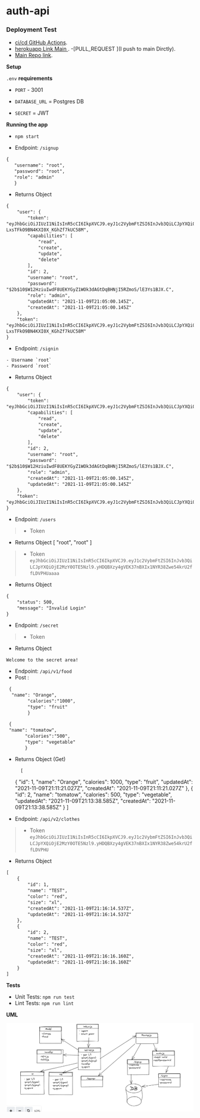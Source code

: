 # auth-api

### Deployment Test


- [ci/cd GitHub Actions](https://github.com/MohammadAljadayh/auth-api/actions).
- [herokuapp Link Main ](https://authapimohammad.herokuapp.com/).
-[PULL_REQUEST ](I push to main Dirctly).
- [Main Repo link](https://github.com/MohammadAljadayh/auth-api).

**Setup**

`.env` **requirements**

- `PORT` - 3001

- `DATABASE_URL` = Postgres DB

- `SECRET` = JWT 

**Running the app**

- `npm start`

- Endpoint: `/signup`

 ```
 {
    "username": "root",
    "password": "root",
    "role": "admin"
    }

```

- Returns Object

```
{
    "user": {
        "token": "eyJhbGciOiJIUzI1NiIsInR5cCI6IkpXVCJ9.eyJ1c2VybmFtZSI6InJvb3QiLCJpYXQiOjE2MzY0OTE5MDB9.hk7MSolXWlrlf-LxsTFkO9BN4KXI0X_KGhZf7kUC58M",
        "capabilities": [
            "read",
            "create",
            "update",
            "delete"
        ],
        "id": 2,
        "username": "root",
        "password": "$2b$10$W12HziuIwdF8UEKYGyZ1WOk3dAGtDqBHNjI5RZmoS/lE3Ys1BJX.C",
        "role": "admin",
        "updatedAt": "2021-11-09T21:05:00.145Z",
        "createdAt": "2021-11-09T21:05:00.145Z"
    },
    "token": "eyJhbGciOiJIUzI1NiIsInR5cCI6IkpXVCJ9.eyJ1c2VybmFtZSI6InJvb3QiLCJpYXQiOjE2MzY0OTE5MDB9.hk7MSolXWlrlf-LxsTFkO9BN4KXI0X_KGhZf7kUC58M"
}
```



 

- Endpoint: `/signin`

```
- Username `root`
- Password `root`
``` 
- Returns Object
```
{
    "user": {
        "token": "eyJhbGciOiJIUzI1NiIsInR5cCI6IkpXVCJ9.eyJ1c2VybmFtZSI6InJvb3QiLCJpYXQiOjE2MzY0OTE5Nzl9.yHDQBXzy4gVEK37nBXIx1NYR38Zwe54krU2ffLDVPHU",
        "capabilities": [
            "read",
            "create",
            "update",
            "delete"
        ],
        "id": 2,
        "username": "root",
        "password": "$2b$10$W12HziuIwdF8UEKYGyZ1WOk3dAGtDqBHNjI5RZmoS/lE3Ys1BJX.C",
        "role": "admin",
        "createdAt": "2021-11-09T21:05:00.145Z",
        "updatedAt": "2021-11-09T21:05:00.145Z"
    },
    "token": "eyJhbGciOiJIUzI1NiIsInR5cCI6IkpXVCJ9.eyJ1c2VybmFtZSI6InJvb3QiLCJpYXQiOjE2MzY0OTE5Nzl9.yHDQBXzy4gVEK37nBXIx1NYR38Zwe54krU2ffLDVPHU"
}
```



- Endpoint: `/users`

> - Token `   `

- Returns Object
[
    "root",
    "root"
]

> - Token `eyJhbGciOiJIUzI1NiIsInR5cCI6IkpXVCJ9.eyJ1c2VybmFtZSI6InJvb3QiLCJpYXQiOjE2MzY0OTE5Nzl9.yHDQBXzy4gVEK37nBXIx1NYR38Zwe54krU2ffLDVPHUaaaa`

- Returns Object
```
{
    "status": 500,
    "message": "Invalid Login"
}
``` 

- Endpoint: `/secret`

> - Token `  `


- Returns Object
```
Welcome to the secret area!
```

- Endpoint: `/api/v1/food`
- Post : 
```
 {
  "name": "Orange",
        "calories":"1000",
        "type": "fruit"
        }
 ``` 
 ```
  {
  "name": "tomatow",
        "calories":"500",
        "type": "vegetable"
        }
```

- Returns Object (Get)

        [
     {
    "id": 1,
    "name": "Orange",
    "calories": 1000,
    "type": "fruit",
    "updatedAt": "2021-11-09T21:11:21.027Z",
    "createdAt": "2021-11-09T21:11:21.027Z"
},
       {
    "id": 2,
    "name": "tomatow",
    "calories": 500,
    "type": "vegetable",
    "updatedAt": "2021-11-09T21:13:38.585Z",
    "createdAt": "2021-11-09T21:13:38.585Z"
}
        ]


- Endpoint: `/api/v2/clothes`

> - Token `eyJhbGciOiJIUzI1NiIsInR5cCI6IkpXVCJ9.eyJ1c2VybmFtZSI6InJvb3QiLCJpYXQiOjE2MzY0OTE5Nzl9.yHDQBXzy4gVEK37nBXIx1NYR38Zwe54krU2ffLDVPHU`

- Returns Object
```
[
    {
        "id": 1,
        "name": "TEST",
        "color": "red",
        "size": "xl",
        "createdAt": "2021-11-09T21:16:14.537Z",
        "updatedAt": "2021-11-09T21:16:14.537Z"
    },
    {
        "id": 2,
        "name": "TEST",
        "color": "red",
        "size": "xl",
        "createdAt": "2021-11-09T21:16:16.160Z",
        "updatedAt": "2021-11-09T21:16:16.160Z"
    }
]
``` 
**Tests**

- Unit Tests: `npm run test`
- Lint Tests: `npm run lint`

**UML**

![UML](UML.PNG)
